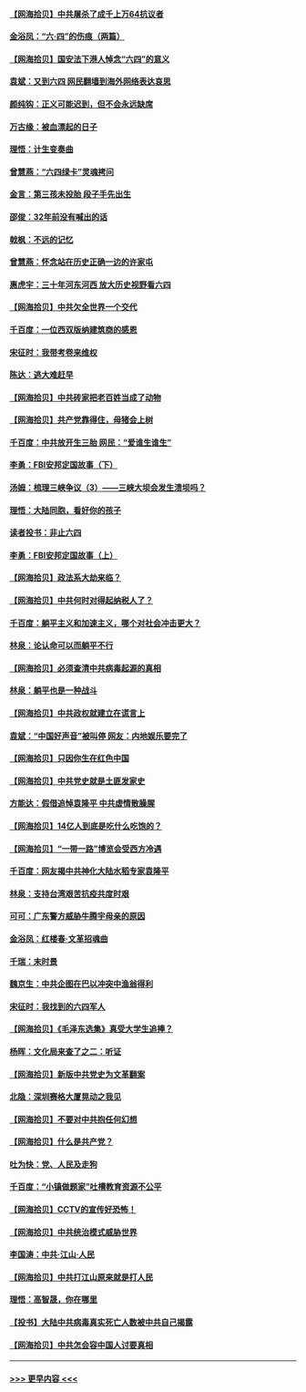 #### [【网海拾贝】中共屠杀了成千上万64抗议者](../pages/nsc993/n13002713.md?t=06061901) 
#### [金浴凤：“六·四”的伤痕（两篇）](../pages/nsc993/n13001719.md?t=06061901) 
#### [【网海拾贝】国安法下港人悼念“六四”的意义](../pages/nsc993/n13001039.md?t=06061901) 
#### [袁斌：又到六四 网民翻墙到海外网络表达哀思](../pages/nsc993/n13000995.md?t=06061901) 
#### [颜纯钩：正义可能迟到，但不会永远缺席](../pages/nsc993/n13000920.md?t=06061901) 
#### [万古缘：被血漂起的日子](../pages/nsc993/n13000914.md?t=06061901) 
#### [理悟：计生变奏曲](../pages/nsc993/n13000414.md?t=06061901) 
#### [曾慧燕：“六四绿卡”灵魂拷问](../pages/nsc993/n13000277.md?t=06061901) 
#### [金言：第三孩未投胎 段子手先出生](../pages/nsc993/n13000215.md?t=06061901) 
#### [邵俊：32年前没有喊出的话](../pages/nsc993/n13000181.md?t=06061901) 
#### [戟枫：不远的记忆](../pages/nsc993/n13000121.md?t=06061901) 
#### [曾慧燕：怀念站在历史正确一边的许家屯](../pages/nsc993/n13000073.md?t=06061901) 
#### [惠虎宇：三十年河东河西 放大历史视野看六四](../pages/nsc993/n13000018.md?t=06061901) 
#### [【网海拾贝】中共欠全世界一个交代](../pages/nsc993/n12998706.md?t=06061901) 
#### [千百度：一位西双版纳建筑商的感恩](../pages/nsc993/n12998487.md?t=06061901) 
#### [宋征时：我带考卷来维权](../pages/nsc993/n12994088.md?t=06061901) 
#### [陈达：逃大难赶早](../pages/nsc993/n12993569.md?t=06061901) 
#### [【网海拾贝】中共砖家把老百姓当成了动物](../pages/nsc993/n12993483.md?t=06061901) 
#### [【网海拾贝】共产党靠得住，母猪会上树](../pages/nsc993/n12990730.md?t=06061901) 
#### [千百度：中共放开生三胎 网民：“爱谁生谁生”](../pages/nsc993/n12990644.md?t=06061901) 
#### [李勇：FBI安邦定国故事（下）](../pages/nsc993/n12987854.md?t=06061901) 
#### [汤姆：梳理三峡争议（3）——三峡大坝会发生溃坝吗？](../pages/nsc993/n12989806.md?t=06061901) 
#### [理悟：大陆同胞，看好你的孩子](../pages/nsc993/n12989778.md?t=06061901) 
#### [读者投书：非止六四](../pages/nsc993/n12989673.md?t=06061901) 
#### [李勇：FBI安邦定国故事（上）](../pages/nsc993/n12987749.md?t=06061901) 
#### [【网海拾贝】政法系大劫来临？](../pages/nsc993/n12987596.md?t=06061901) 
#### [【网海拾贝】中共何时对得起纳税人了？](../pages/nsc993/n12985578.md?t=06061901) 
#### [千百度：躺平主义和加速主义，哪个对社会冲击更大？](../pages/nsc993/n12985512.md?t=06061901) 
#### [林泉：论认命可以而躺平不行](../pages/nsc993/n12985505.md?t=06061901) 
#### [【网海拾贝】必须查清中共病毒起源的真相](../pages/nsc993/n12984276.md?t=06061901) 
#### [林泉：躺平也是一种战斗](../pages/nsc993/n12984194.md?t=06061901) 
#### [【网海拾贝】中共政权就建立在谎言上](../pages/nsc993/n12981880.md?t=06061901) 
#### [袁斌：“中国好声音”被叫停 网友：内地娱乐要完了](../pages/nsc993/n12981826.md?t=06061901) 
#### [【网海拾贝】只因你生在红色中国](../pages/nsc993/n12979096.md?t=06061901) 
#### [【网海拾贝】中共党史就是土匪发家史](../pages/nsc993/n12976478.md?t=06061901) 
#### [方能达：假借追悼袁隆平 中共虚情散臊腥](../pages/nsc993/n12976396.md?t=06061901) 
#### [【网海拾贝】14亿人到底是吃什么吃饱的？](../pages/nsc993/n12974125.md?t=06061901) 
#### [【网海拾贝】“一带一路”博览会受西方冷遇](../pages/nsc993/n12971787.md?t=06061901) 
#### [千百度：网友揭中共神化大陆水稻专家袁隆平](../pages/nsc993/n12971733.md?t=06061901) 
#### [林泉：支持台湾艰苦抗疫共度时艰](../pages/nsc993/n12971350.md?t=06061901) 
#### [可可：广东警方威胁牛腾宇母亲的原因](../pages/nsc993/n12971100.md?t=06061901) 
#### [金浴凤：红楼春·文革招魂曲](../pages/nsc993/n12970354.md?t=06061901) 
#### [千瑞：末时景](../pages/nsc993/n12970337.md?t=06061901) 
#### [魏京生：中共企图在巴以冲突中渔翁得利](../pages/nsc993/n12970286.md?t=06061901) 
#### [宋征时：我找到的六四军人](../pages/nsc993/n12970213.md?t=06061901) 
#### [【网海拾贝】《毛泽东选集》真受大学生追捧？](../pages/nsc993/n12968779.md?t=06061901) 
#### [杨晖：文化局来查了之二：听证](../pages/nsc993/n12966528.md?t=06061901) 
#### [【网海拾贝】新版中共党史为文革翻案](../pages/nsc993/n12967526.md?t=06061901) 
#### [北隐：深圳赛格大厦晃动之我见](../pages/nsc993/n12967393.md?t=06061901) 
#### [【网海拾贝】不要对中共抱任何幻想](../pages/nsc993/n12965222.md?t=06061901) 
#### [【网海拾贝】什么是共产党？](../pages/nsc993/n12962781.md?t=06061901) 
#### [吐为快：党、人民及走狗](../pages/nsc993/n12962747.md?t=06061901) 
#### [千百度：“小镇做题家”吐槽教育资源不公平](../pages/nsc993/n12962705.md?t=06061901) 
#### [【网海拾贝】CCTV的宣传好恐怖！](../pages/nsc993/n12959984.md?t=06061901) 
#### [【网海拾贝】中共统治模式威胁世界](../pages/nsc993/n12957622.md?t=06061901) 
#### [李国涛：中共‧江山‧人民](../pages/nsc993/n12957502.md?t=06061901) 
#### [【网海拾贝】中共打江山原来就是打人民](../pages/nsc993/n12954345.md?t=06061901) 
#### [理悟：高智晟，你在哪里](../pages/nsc993/n12953115.md?t=06061901) 
#### [【投书】大陆中共病毒真实死亡人数被中共自己揭露](../pages/nsc993/n12953050.md?t=06061901) 
#### [【网海拾贝】中共怎会容中国人讨要真相](../pages/nsc993/n12952161.md?t=06061901) 

----
#### [ >>> 更早内容 <<< ](../indexes/nsc993-earlier.md)
